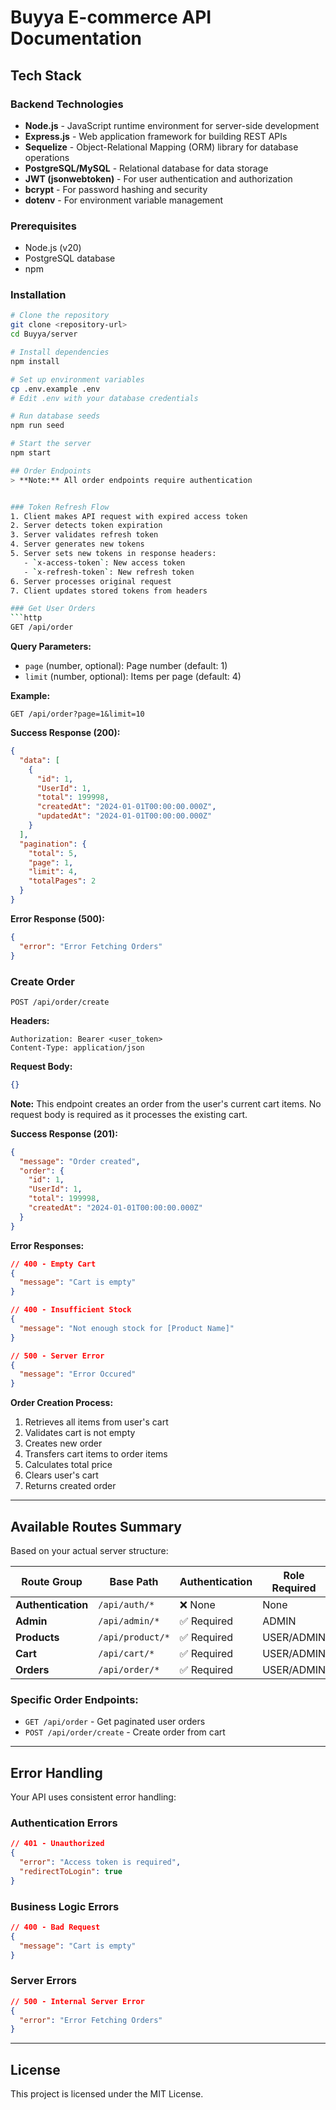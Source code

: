 # Buyya E-commerce API Documentation


## Tech Stack

### Backend Technologies
- **Node.js** - JavaScript runtime environment for server-side development
- **Express.js** - Web application framework for building REST APIs
- **Sequelize** - Object-Relational Mapping (ORM) library for database operations
- **PostgreSQL/MySQL** - Relational database for data storage
- **JWT (jsonwebtoken)** - For user authentication and authorization
- **bcrypt** - For password hashing and security
- **dotenv** - For environment variable management



### Prerequisites
- Node.js (v20)
- PostgreSQL database
- npm

### Installation
```bash
# Clone the repository
git clone <repository-url>
cd Buyya/server

# Install dependencies
npm install

# Set up environment variables
cp .env.example .env
# Edit .env with your database credentials

# Run database seeds
npm run seed

# Start the server
npm start

## Order Endpoints
> **Note:** All order endpoints require authentication


### Token Refresh Flow
1. Client makes API request with expired access token
2. Server detects token expiration
3. Server validates refresh token
4. Server generates new tokens
5. Server sets new tokens in response headers:
   - `x-access-token`: New access token
   - `x-refresh-token`: New refresh token
6. Server processes original request
7. Client updates stored tokens from headers

### Get User Orders
```http
GET /api/order
```

**Query Parameters:**
- `page` (number, optional): Page number (default: 1)
- `limit` (number, optional): Items per page (default: 4)

**Example:**
```
GET /api/order?page=1&limit=10
```

**Success Response (200):**
```json
{
  "data": [
    {
      "id": 1,
      "UserId": 1,
      "total": 199998,
      "createdAt": "2024-01-01T00:00:00.000Z",
      "updatedAt": "2024-01-01T00:00:00.000Z"
    }
  ],
  "pagination": {
    "total": 5,
    "page": 1,
    "limit": 4,
    "totalPages": 2
  }
}
```

**Error Response (500):**
```json
{
  "error": "Error Fetching Orders"
}
```

### Create Order
```http
POST /api/order/create
```

**Headers:**
```
Authorization: Bearer <user_token>
Content-Type: application/json
```

**Request Body:**
```json
{}
```

**Note:** This endpoint creates an order from the user's current cart items. No request body is required as it processes the existing cart.

**Success Response (201):**
```json
{
  "message": "Order created",
  "order": {
    "id": 1,
    "UserId": 1,
    "total": 199998,
    "createdAt": "2024-01-01T00:00:00.000Z"
  }
}
```

**Error Responses:**
```json
// 400 - Empty Cart
{
  "message": "Cart is empty"
}

// 400 - Insufficient Stock
{
  "message": "Not enough stock for [Product Name]"
}

// 500 - Server Error
{
  "message": "Error Occured"
}
```

**Order Creation Process:**
1. Retrieves all items from user's cart
2. Validates cart is not empty
3. Creates new order
4. Transfers cart items to order items
5. Calculates total price
6. Clears user's cart
7. Returns created order

---

## Available Routes Summary

Based on your actual server structure:

| Route Group | Base Path | Authentication | Role Required |
|-------------|-----------|----------------|---------------|
| **Authentication** | `/api/auth/*` | ❌ None | None |
| **Admin** | `/api/admin/*` | ✅ Required | ADMIN |
| **Products** | `/api/product/*` | ✅ Required | USER/ADMIN |
| **Cart** | `/api/cart/*` | ✅ Required | USER/ADMIN |
| **Orders** | `/api/order/*` | ✅ Required | USER/ADMIN |

### Specific Order Endpoints:
- `GET /api/order` - Get paginated user orders
- `POST /api/order/create` - Create order from cart

---

## Error Handling

Your API uses consistent error handling:

### Authentication Errors
```json
// 401 - Unauthorized
{
  "error": "Access token is required",
  "redirectToLogin": true
}
```

### Business Logic Errors
```json
// 400 - Bad Request
{
  "message": "Cart is empty"
}
```

### Server Errors
```json
// 500 - Internal Server Error
{
  "error": "Error Fetching Orders"
}
```

---


## License

This project is licensed under the MIT License.